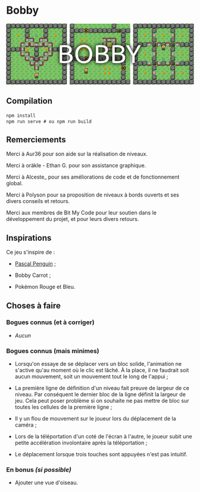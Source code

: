 # Bobby

![Bannière de présentation du jeu Bobby](public/assets/img/banner.png)

## Compilation

```shell
npm install
npm run serve # ou npm run build
```

## Remerciements

Merci à Aur36 pour son aide sur la réalisation de niveaux.

Merci à oräkle - Ethan G. pour son assistance graphique.

Merci à Alceste_ pour ses améliorations de code et de fonctionnement global.

Merci à Polyson pour sa proposition de niveaux à bords ouverts et ses divers
conseils et retours.

Merci aux membres de Bit My Code pour leur soutien dans le développement du
projet, et pour leurs divers retours.

## Inspirations

Ce jeu s'inspire de :

- [Pascal Penguin](http://www.luduminis.com/pascal/about/) ;

- Bobby Carrot ;

- Pokémon Rouge et Bleu.

## Choses à faire

### Bogues connus (et à corriger)

- *Aucun*

### Bogues connus (mais minimes)

- Lorsqu'on essaye de se déplacer vers un bloc solide, l'animation ne s'active
  qu'au moment où le clic est lâché. À la place, il ne faudrait soit aucun
  mouvement, soit un mouvement tout le long de l'appui ;

- La première ligne de définition d'un niveau fait preuve de largeur de ce
  niveau. Par conséquent le dernier bloc de la ligne définit la largeur de jeu.
  Cela peut poser problème si on souhaite ne pas mettre de bloc sur toutes les
  cellules de la première ligne ;

- Il y un flou de mouvement sur le joueur lors du déplacement de la caméra ;

- Lors de la téléportation d'un coté de l'écran à l'autre, le joueur subit une
  petite accélération involontaire après la téléportation ;

- Le déplacement lorsque trois touches sont appuyées n'est pas intuitif.

### En bonus *(si possible)*

- Ajouter une vue d'oiseau.
